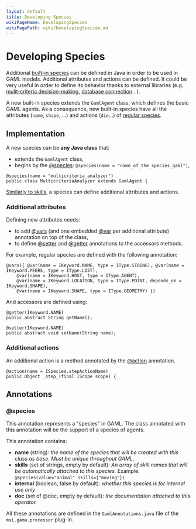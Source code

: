 ```yaml
---
layout: default
title: Developing Species
wikiPageName: DevelopingSpecies
wikiPagePath: wiki/DevelopingSpecies.md
---
```

# Developing Species



Additional [built-in species](BuiltInSpecies) can be defined in Java in order to be used in GAML models. Additional attributes and actions can be defined. It could be very useful in order to define its behavior thanks to external libraries (e.g. [mulit-criteria decision-making](OtherBuiltInSpecies), [database connection](OtherBuiltInSpecies)...).

A new built-in species extends the `GamlAgent` class, which defines the basic GAML agents. As a consequence, new built-in species have all the attributes (`name`, `shape`, ...) and actions (`die`...) of [regular species](AgentBuiltIn).






## Implementation

A new species can be **any Java class** that:
  * extends the `GamlAgent` class,
  * begins by the [@species](DevelopingIndexAnnotations#@species): `@species(name = "name_of_the_species_gaml")`,
```
@species(name = "multicriteria_analyzer")
public class MulticriteriaAnalyzer extends GamlAgent {
```

[Similarly to skills](DevelopingSkills), a species can define additional attributes and actions.

### Additional attributes

Defining new attributes needs:
  * to add [@vars](DevelopingIndexAnnotations#@vars) (and one embedded [@var](DevelopingIndexAnnotations#@var) per additional attribute) annotation on top of the class,
  * to define [@setter](DevelopingIndexAnnotations#@setter) and [@getter](DevelopingIndexAnnotations#@getter) annotations to the accessors methods.

For example, regular species are defined with the following annotation:
```
@vars({ @var(name = IKeyword.NAME, type = IType.STRING), @var(name = IKeyword.PEERS, type = IType.LIST),
	@var(name = IKeyword.HOST, type = IType.AGENT),
	@var(name = IKeyword.LOCATION, type = IType.POINT, depends_on = IKeyword.SHAPE),
	@var(name = IKeyword.SHAPE, type = IType.GEOMETRY) })
```

And accessors are defined using:
```
@getter(IKeyword.NAME)
public abstract String getName();

@setter(IKeyword.NAME)
public abstract void setName(String name);
```

### Additional actions

An additional action is a method annotated by the [@action](DevelopingIndexAnnotations#@action) annotation.
```
@action(name = ISpecies.stepActionName)
public Object _step_(final IScope scope) {
```






## Annotations
### @species
This annotation represents a "species" in GAML. The class annotated with this annotation will be the support of a species of agents.

This annotation contains:
  * **name** (string): _the name of the species that will be created with this class as base. Must be unique throughout GAML_.
  * **skills** (set of strings, empty by default): _An array of skill names that will be automatically attached to this species._ Example: ```
 @species(value="animal" skills={"moving"}) ```
  * **internal** (boolean, false by default): _whether this species is for internal use only_.
  * **doc** (set of @doc, empty by default): _the documentation attached to this operator._

All these annotations are defined in the `GamlAnnotations.java` file of the `msi.gama.processor` plug-in.
